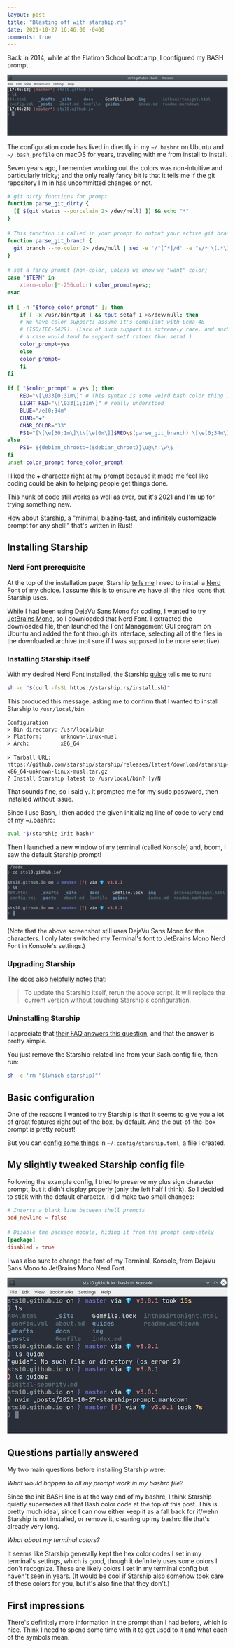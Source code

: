 ```yaml
---
layout: post
title: "Blasting off with starship.rs"
date: 2021-10-27 16:46:00 -0400
comments: true
---
```


Back in 2014, while at the Flatiron School bootcamp, I configured my BASH prompt.

![My old BASH prompt](/img/prompt-starship/old-prompt.png)

The configuration code has lived in directly in my `~/.bashrc` on Ubuntu and `~/.bash_profile` on macOS for years, traveling with me from install to install. 

Seven years ago, I remember working out the colors was non-intuitive and particularly tricky; and the only really fancy bit is that it tells me if the git repository I'm in has uncommitted changes or not. 

```bash
# git dirty functions for prompt
function parse_git_dirty {
  [[ $(git status --porcelain 2> /dev/null) ]] && echo "*"
}

# This function is called in your prompt to output your active git branch.
function parse_git_branch {
  git branch --no-color 2> /dev/null | sed -e '/^[^*]/d' -e "s/* \(.*\)/ (\1$(parse_git_dirty))/"
}

# set a fancy prompt (non-color, unless we know we "want" color)
case "$TERM" in
    xterm-color|*-256color) color_prompt=yes;;
esac

if [ -n "$force_color_prompt" ]; then
    if [ -x /usr/bin/tput ] && tput setaf 1 >&/dev/null; then
    # We have color support; assume it's compliant with Ecma-48
    # (ISO/IEC-6429). (Lack of such support is extremely rare, and such
    # a case would tend to support setf rather than setaf.)
    color_prompt=yes
    else
    color_prompt=
    fi
fi

if [ "$color_prompt" = yes ]; then
    RED="\[\033[0;31m\]" # This syntax is some weird bash color thing I never
    LIGHT_RED="\[\033[1;31m\]" # really understood
    BLUE="/e[0;34m"
    CHAR="✚"
    CHAR_COLOR="33"
    PS1="[\[\e[30;1m\]\t\[\e[0m\]]$RED\$(parse_git_branch) \[\e[0;34m\]\W\[\e[0m\]\n\[\e[0;31m\]$CHAR \[\e[0m\]"
else
    PS1='${debian_chroot:+($debian_chroot)}\u@\h:\w\$ '
fi
unset color_prompt force_color_prompt
```

I liked the `✚` character right at my prompt because it made me feel like coding could be akin to helping people get things done.

This hunk of code still works as well as ever, but it's 2021 and I'm up for trying something new. 

How about [Starship](https://starship.rs/), a "minimal, blazing-fast, and infinitely customizable prompt for any shell!" that's written in Rust!

## Installing Starship 

### Nerd Font prerequisite

At the top of the installation page, Starship [tells me](https://starship.rs/guide/#%F0%9F%9A%80-installation) I need to install a [Nerd Font](https://www.nerdfonts.com/font-downloads) of my choice. I assume this is to ensure we have all the nice icons that Starship uses.

While I had been using DejaVu Sans Mono for coding, I wanted to try [JetBrains Mono](https://www.jetbrains.com/lp/mono/), so I downloaded that Nerd Font. I extracted the downloaded file, then launched the Font Management GUI program on Ubuntu and added the font through its interface, selecting all of the files in the downloaded archive (not sure if I was supposed to be more selective). 

### Installing Starship itself

With my desired Nerd Font installed, the Starship [guide](https://starship.rs/guide/#%F0%9F%9A%80-installation) tells me to run:

```bash
sh -c "$(curl -fsSL https://starship.rs/install.sh)"
```

This produced this message, asking me to confirm that I wanted to install Starship to `/usr/local/bin`:

```text
Configuration
> Bin directory: /usr/local/bin
> Platform:      unknown-linux-musl
> Arch:          x86_64

> Tarball URL: https://github.com/starship/starship/releases/latest/download/starship-x86_64-unknown-linux-musl.tar.gz
? Install Starship latest to /usr/local/bin? [y/N
```

That sounds fine, so I said `y`. It prompted me for my sudo password, then installed without issue. 

Since I use Bash, I then added the given initializing line of code to very end of my ~/.bashrc:

```bash
eval "$(starship init bash)"
```

Then I launched a new window of my terminal (called Konsole) and, boom, I saw the default Starship prompt!

![Out of the box Starship prompt](/img/prompt-starship/out-of-box-starship.png)

(Note that the above screenshot still uses DejaVu Sans Mono for the characters. I only later switched my Terminal's font to JetBrains Mono Nerd Font in Konsole's settings.)

### Upgrading Starship

The docs also [helpfully notes that](https://starship.rs/guide/#%F0%9F%9A%80-installation): 

> To update the Starship itself, rerun the above script. It will replace the current version without touching Starship's configuration.

### Uninstalling Starship

I appreciate that [their FAQ answers this question](https://starship.rs/faq/#how-do-i-uninstall-starship), and that the answer is pretty simple.

You just remove the Starship-related line from your Bash config file, then run:

```bash
sh -c 'rm "$(which starship)"'
```

## Basic configuration

One of the reasons I wanted to try Starship is that it seems to give you a lot of great features right out of the box, by default. And the out-of-the-box prompt is pretty robust!

But you can [config some things](https://starship.rs/config/#prompt) in `~/.config/starship.toml`, a file I created. 

## My slightly tweaked Starship config file

Following the example config, I tried to preserve my plus sign character prompt, but it didn't display properly (only the left half I think). So I decided to stick with the default character. I did make two small changes:

```toml
# Inserts a blank line between shell prompts
add_newline = false

# Disable the package module, hiding it from the prompt completely
[package]
disabled = true
```

I was also sure to change the font of my Terminal, Konsole, from DejaVu Sans Mono to JetBrains Mono Nerd Font.

![My slightly tweaked Starship prompt](/img/prompt-starship/configured-starship.png)

## Questions partially answered

My two main questions before installing Starship were: 

_What would happen to all my prompt work in my bashrc file?_

Since the init BASH line is at the way end of my bashrc, I think Starship quietly supersedes all that Bash color code at the top of this post. This is pretty much ideal, since I can now either keep it as a fall back for if/wehn Starship is not installed, or remove it, cleaning up my bashrc file that's already very long.

_What about my terminal colors?_

It seems like Starship generally kept the hex color codes I set in my terminal's settings, which is good, though it definitely uses some colors I don't recognize. These are likely colors I set in my terminal config but haven't seen in years. (It would be cool if Starship also somehow took care of these colors for you, but it's also fine that they don't.)

## First impressions

There's definitely more information in the prompt than I had before, which is nice. Think I need to spend some time with it to get used to it and what each of the symbols mean.
